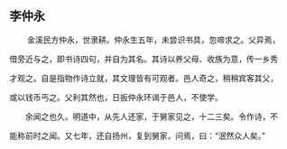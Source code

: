 <h2>李仲永</h2>
<p>
&nbsp;&nbsp;&nbsp;&nbsp;&nbsp;&nbsp;&nbsp;&nbsp;金溪民方仲永，世隶耕。仲永生五年，未尝识书具，忽啼求之。父异焉，

借旁近与之，即书诗四句，并自为其名。其诗以养父母、收族为意，传一乡秀

才观之。自是指物作诗立就，其文理皆有可观者。邑人奇之，稍稍宾客其父，

或以钱币丐之。父利其然也，日扳仲永环谒于邑人，不使学。

</p>

<p>
　　余闻之也久。明道中，从先人还家，于舅家见之，十二三矣。令作诗，不

能称前时之闻。又七年，还自扬州，复到舅家，问焉，曰：“泯然众人矣。”

</p>
